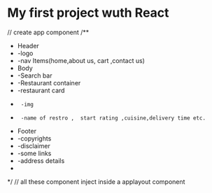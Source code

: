 # My first project wuth React
// create app  component
/**
 * Header
 *  -logo
 *  -nav Items(home,about us, cart ,contact us)
 * Body
 *  -Search bar
 *  -Restaurant container
 *    -restaurant card
 *      -img
 *      -name of restro ,  start rating ,cuisine,delivery time etc.
 * Footer
 *  -copyrights
 *  -disclaimer
 *  -some links
 *  -address details
 * 
 */
// all these component inject inside a applayout component
